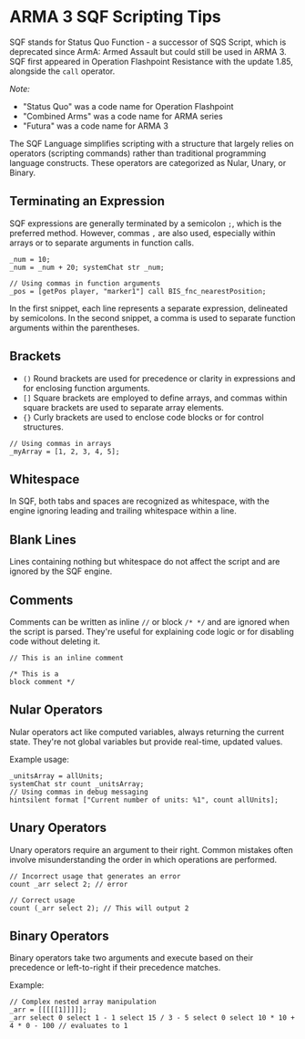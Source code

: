 # ARMA 3 SQF Scripting Tips

SQF stands for Status Quo Function - a successor of SQS Script, which is deprecated since ArmA: Armed Assault but could still be used in ARMA 3. SQF first appeared in Operation Flashpoint Resistance with the update 1.85, alongside the `call` operator.

*Note:*
- "Status Quo" was a code name for Operation Flashpoint
- "Combined Arms" was a code name for ARMA series
- "Futura" was a code name for ARMA 3

The SQF Language simplifies scripting with a structure that largely relies on operators (scripting commands) rather than traditional programming language constructs. These operators are categorized as Nular, Unary, or Binary.

## Terminating an Expression

SQF expressions are generally terminated by a semicolon `;`, which is the preferred method. However, commas `,` are also used, especially within arrays or to separate arguments in function calls.

```sqf
_num = 10;
_num = _num + 20; systemChat str _num;

// Using commas in function arguments
_pos = [getPos player, "marker1"] call BIS_fnc_nearestPosition;
```

In the first snippet, each line represents a separate expression, delineated by semicolons. In the second snippet, a comma is used to separate function arguments within the parentheses.

## Brackets

- `()` Round brackets are used for precedence or clarity in expressions and for enclosing function arguments.
- `[]` Square brackets are employed to define arrays, and commas within square brackets are used to separate array elements.
- `{}` Curly brackets are used to enclose code blocks or for control structures.

```sqf
// Using commas in arrays
_myArray = [1, 2, 3, 4, 5];
```

## Whitespace

In SQF, both tabs and spaces are recognized as whitespace, with the engine ignoring leading and trailing whitespace within a line.

## Blank Lines

Lines containing nothing but whitespace do not affect the script and are ignored by the SQF engine.

## Comments

Comments can be written as inline `//` or block `/* */` and are ignored when the script is parsed. They're useful for explaining code logic or for disabling code without deleting it.

```sqf
// This is an inline comment

/* This is a 
block comment */
```

## Nular Operators

Nular operators act like computed variables, always returning the current state. They're not global variables but provide real-time, updated values.

Example usage:
```sqf
_unitsArray = allUnits;
systemChat str count _unitsArray;
// Using commas in debug messaging
hintsilent format ["Current number of units: %1", count allUnits];
```

## Unary Operators

Unary operators require an argument to their right. Common mistakes often involve misunderstanding the order in which operations are performed.

```sqf
// Incorrect usage that generates an error
count _arr select 2; // error

// Correct usage
count (_arr select 2); // This will output 2
```

## Binary Operators

Binary operators take two arguments and execute based on their precedence or left-to-right if their precedence matches.

Example:
```sqf
// Complex nested array manipulation
_arr = [[[[[1]]]]];
_arr select 0 select 1 - 1 select 15 / 3 - 5 select 0 select 10 * 10 + 4 * 0 - 100 // evaluates to 1
```